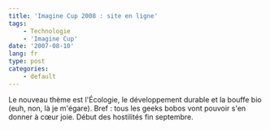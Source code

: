 ```yaml
---
title: 'Imagine Cup 2008 : site en ligne'
tags:
    - Technologie
    - 'Imagine Cup'
date: '2007-08-10'
lang: fr
type: post
categories:
    - default
---
```


Le nouveau thème est l'Écologie, le développement durable et la bouffe bio (euh, non, là je m'égare). Bref&nbsp;: tous les geeks bobos vont pouvoir s'en donner à cœur joie. Début des hostilités fin septembre.